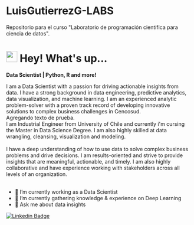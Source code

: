 # LuisGutierrezG-LABS
Repositorio para el curso "Laboratorio de programación científica para ciencia de datos".

<h1><img src="https://emojis.slackmojis.com/emojis/images/1531849430/4246/blob-sunglasses.gif?1531849430" width="30"/> Hey! What's up...</h1>
<strong>Data Scientist | Python, R and more!</strong> 

I am a Data Scientist with a passion for driving actionable insights from data. I have a strong background in data engineering, predictive analytics, data visualization, and machine learning. I am an experienced analytic problem-solver with a proven track record of developing innovative solutions to complex business challenges in Cencosud.
<br>
Agregando texto de prueba.
<br>
I am Industrial Engineer from University of Chile and currently i'm cursing the Master in Data Science Degree. I am also highly skilled at data wrangling, cleansing, visualization and modeling. 
<br>
<br>
I have a deep understanding of how to use data to solve complex business problems and drive decisions. I am results-oriented and strive to provide insights that are meaningful, actionable, and timely. I am also highly collaborative and have experience working with stakeholders across all levels of an organization.
<br>
<br>

- 🔭 I’m currently working as a Data Scientist
- 🌱 I’m currently gathering knowledge & experience on Deep Learning
- 💬 Ask me about data insights

[![Linkedin Badge](https://img.shields.io/badge/-luisgutig-blue?style=flat&logo=Linkedin&logoColor=white&link=https://www.linkedin.com/in/luisgutig/)](https://www.linkedin.com/in/luisgutig/)